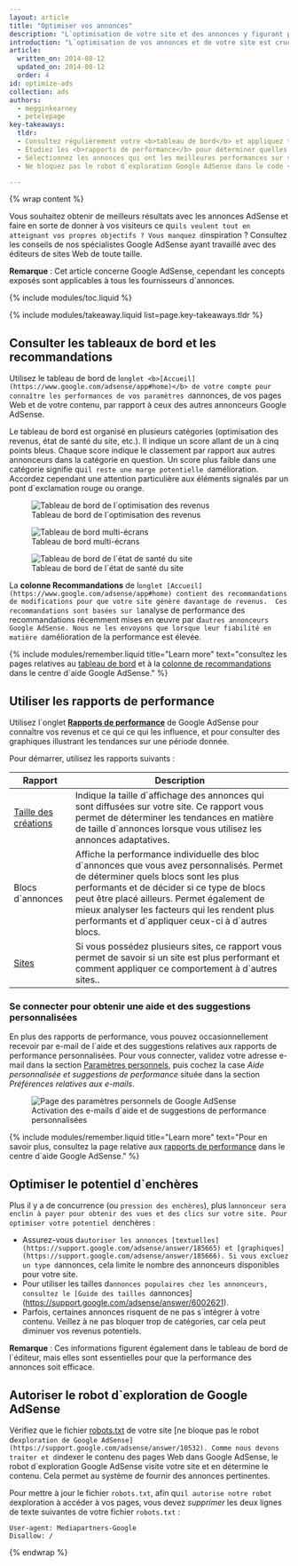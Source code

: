 ```yaml
---
layout: article
title: "Optimiser vos annonces"
description: "L`optimisation de votre site et des annonces y figurant peut améliorer la qualité des annonces diffusées et accroître votre potentiel de revenus."
introduction: "L`optimisation de vos annonces et de votre site est cruciale pour la réussite de vos objectifs. Grâce à l`optimisation, vous pouvez augmenter les revenus générés par vos annonces, améliorer la qualité de votre site, obtenir davantage de trafic ou atteindre un autre de vos objectifs."
article:
  written_on: 2014-08-12
  updated_on: 2014-08-12
  order: 4
id: optimize-ads
collection: ads
authors:
  - megginkearney
  - petelepage
key-takeaways:
  tldr:
  - Consultez régulièrement votre <b>tableau de bord</b> et appliquez toutes les <b>recommandations</b>.
  - Étudiez les <b>rapports de performance</b> pour déterminer quelles annonces apportent le plus de valeur ajoutée, pour vous et vos utilisateurs.
  - Sélectionnez les annonces qui ont les meilleures performances sur votre site.
  - Ne bloquez pas le robot d`exploration Google AdSense dans le code <code>robots.txt</code>.

---
```


{% wrap content %}

Vous souhaitez obtenir de meilleurs résultats avec les annonces AdSense et faire en sorte de donner à vos visiteurs ce qu`ils veulent tout en atteignant vos propres objectifs ? Vous manquez d`inspiration ?
Consultez les conseils de nos spécialistes Google AdSense ayant travaillé avec des éditeurs de sites Web de toute taille.

<b>Remarque</b> : Cet article concerne Google AdSense, cependant les concepts exposés sont applicables à tous les fournisseurs d`annonces.

{% include modules/toc.liquid %}

{% include modules/takeaway.liquid list=page.key-takeaways.tldr %}

## Consulter les tableaux de bord et les recommandations

Utilisez le tableau de bord de l`onglet <b>[Accueil](https://www.google.com/adsense/app#home)</b> de votre compte pour connaître les performances de vos paramètres d`annonces, de vos pages Web et de votre contenu, par rapport à ceux des autres annonceurs Google AdSense.

Le tableau de bord est organisé en plusieurs catégories (optimisation des revenus, état de santé du site, etc.). Il indique un score allant de un à cinq points bleus. Chaque score indique le classement par rapport aux autres annonceurs dans la catégorie en question. Un score plus faible dans une catégorie signifie qu`il reste une marge potentielle d`amélioration. Accordez cependant une attention particulière aux éléments signalés par un pont d`exclamation rouge ou orange.

<figure>
  <img src="images/optimization_score.png" alt="Tableau de bord de l`optimisation des revenus">
  <figcaption>Tableau de bord de l`optimisation des revenus</figcaption>
</figure>

<figure>
  <img src="images/multiscreen_score.png" alt="Tableau de bord multi-écrans">
  <figcaption>Tableau de bord multi-écrans</figcaption>
</figure>

<figure>
  <img src="images/site_score.png" alt="Tableau de bord de l`état de santé du site">
  <figcaption>Tableau de bord de l`état de santé du site</figcaption>
</figure>



La <b>colonne Recommandations</b> de l`onglet [Accueil](https://www.google.com/adsense/app#home) contient des recommandations de modifications pour que votre site génère davantage de revenus. 
Ces recommandations sont basées sur l`analyse de performance des recommandations récemment mises en œuvre par d`autres annonceurs Google AdSense. Nous ne les envoyons que lorsque leur fiabilité en matière d`amélioration de la performance est élevée.

{% include modules/remember.liquid title="Learn more" text="consultez les pages relatives au <a href='https://support.google.com/adsense/answer/3006004'>tableau de bord</a> et à la <a href='https://support.google.com/adsense/answer/1725006'>colonne de recommandations</a> dans le centre d`aide Google AdSense." %}

## Utiliser les rapports de performance

Utilisez l`onglet <b>[Rapports de performance](https://www.google.com/adsense/app#viewreports)</b> de Google AdSense pour connaître vos revenus et ce qui ce qui les influence, et pour consulter des graphiques illustrant les tendances sur une période donnée.

Pour démarrer, utilisez les rapports suivants :

<table class="table-2">
  <colgroup>
    <col span="1">
    <col span="1">
  </colgroup>
  <thead>
    <tr>
      <th>Rapport</th>
      <th>Description</th>
    </tr>
  </thead>
  <tbody>
    <tr>
      <td data-th="Rapport">
        <a href="https://support.google.com/adsense/answer/3540509">Taille des créations</a>
      </td>
      <td data-th="Description">
        Indique la taille d`affichage des annonces qui sont diffusées sur votre site. Ce rapport vous permet de déterminer les tendances en matière de taille d`annonces lorsque vous utilisez les annonces adaptatives.
      </td>
    </tr>
    <tr>
      <td data-th="Rapport">
        Blocs d`annonces
      </td>
      <td data-th="Description">
        Affiche la performance individuelle des bloc d`annonces que vous avez personnalisés. Permet de déterminer quels blocs sont les plus performants et de décider si ce type de blocs peut être placé ailleurs. Permet également de mieux analyser les facteurs qui les rendent plus performants et d`appliquer ceux-ci à d`autres blocs.
      </td>
    </tr>
    <tr>
      <td data-th="Rapport"> <a href="https://support.google.com/adsense/answer/1407511">Sites</a>
      </td>
      <td data-th="Description">
        Si vous possédez plusieurs sites, ce rapport vous permet de savoir si un site est plus performant et comment appliquer ce comportement à d`autres sites..
      </td>
    </tr>
  </tbody>
</table>

### Se connecter pour obtenir une aide et des suggestions personnalisées

En plus des rapports de performance, vous pouvez occasionnellement recevoir par e-mail de l`aide et des suggestions relatives aux rapports de performance personnalisées. Pour vous connecter, validez votre adresse e-mail dans la section [Paramètres personnels](https://www.google.com/adsense/app#personalSettings), puis cochez la case *Aide personnalisée et suggestions de performance* située dans la section *Préférences relatives aux e-mails*.

<figure>
  <img src="images/adsense-emails.jpg" srcset="images/adsense-emails.jpg 1x, images/adsense-emails-2x.jpg 2x" alt="Page des paramètres personnels de Google AdSense">
  <figcaption>Activation des e-mails d`aide et de suggestions de performance personnalisées</figcaption>
</figure>

{% include modules/remember.liquid title="Learn more" text="Pour en savoir plus, consultez la page relative aux <a href='https://support.google.com/adsense/answer/160562'>rapports de performance</a> dans le centre d`aide Google AdSense." %}

## Optimiser le potentiel d`enchères

Plus il y a de concurrence (ou `pression des enchères`), plus l`annonceur sera enclin à payer pour obtenir des vues et des clics sur votre site. Pour optimiser votre potentiel d`enchères :

* Assurez-vous d`autoriser les annonces [textuelles](https://support.google.com/adsense/answer/185665) et [graphiques](https://support.google.com/adsense/answer/185666). Si vous excluez un type d`annonces, cela limite le nombre des annonceurs disponibles pour votre site.
* Pour utiliser les tailles d`annonces populaires chez les annonceurs, consultez le [Guide des tailles d`annonces](https://support.google.com/adsense/answer/6002621).
* Parfois, certaines annonces risquent de ne pas s`intégrer à votre contenu. Veillez à ne pas bloquer trop de catégories, car cela peut diminuer vos revenus potentiels.

<b>Remarque</b> : Ces informations figurent également dans le tableau de bord de l`éditeur, mais elles sont essentielles pour que la performance des annonces soit efficace.

## Autoriser le robot d`exploration de Google AdSense

Vérifiez que le fichier [robots.txt](https://support.google.com/webmasters/answer/6062608) de votre site [ne bloque pas le robot d`exploration de Google AdSense](https://support.google.com/adsense/answer/10532).
Comme nous devons traiter et d`indexer le contenu des pages Web dans Google AdSense, le robot d`exploration Google AdSense visite votre site et en détermine le contenu.  Cela permet au système de fournir des annonces pertinentes.

Pour mettre à jour le fichier `robots.txt`, afin qu`il autorise notre robot d`exploration à accéder à vos pages, vous devez *supprimer* les deux lignes de texte suivantes de votre fichier `robots.txt` :

    User-agent: Mediapartners-Google
    Disallow: /



{% endwrap %}

